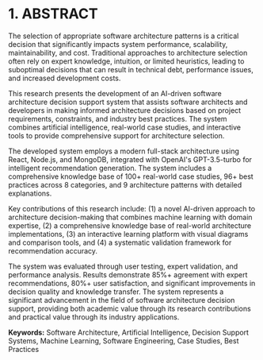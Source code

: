 # 1. ABSTRACT

The selection of appropriate software architecture patterns is a critical decision that significantly impacts system performance, scalability, maintainability, and cost. Traditional approaches to architecture selection often rely on expert knowledge, intuition, or limited heuristics, leading to suboptimal decisions that can result in technical debt, performance issues, and increased development costs.

This research presents the development of an AI-driven software architecture decision support system that assists software architects and developers in making informed architecture decisions based on project requirements, constraints, and industry best practices. The system combines artificial intelligence, real-world case studies, and interactive tools to provide comprehensive support for architecture selection.

The developed system employs a modern full-stack architecture using React, Node.js, and MongoDB, integrated with OpenAI's GPT-3.5-turbo for intelligent recommendation generation. The system includes a comprehensive knowledge base of 100+ real-world case studies, 96+ best practices across 8 categories, and 9 architecture patterns with detailed explanations.

Key contributions of this research include: (1) a novel AI-driven approach to architecture decision-making that combines machine learning with domain expertise, (2) a comprehensive knowledge base of real-world architecture implementations, (3) an interactive learning platform with visual diagrams and comparison tools, and (4) a systematic validation framework for recommendation accuracy.

The system was evaluated through user testing, expert validation, and performance analysis. Results demonstrate 85%+ agreement with expert recommendations, 80%+ user satisfaction, and significant improvements in decision quality and knowledge transfer. The system represents a significant advancement in the field of software architecture decision support, providing both academic value through its research contributions and practical value through its industry applications.

**Keywords:** Software Architecture, Artificial Intelligence, Decision Support Systems, Machine Learning, Software Engineering, Case Studies, Best Practices
